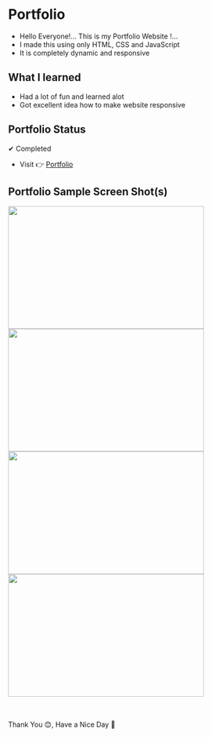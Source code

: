 # Portfolio
- Hello Everyone!... This is my Portfolio Website !...
- I made this using only HTML, CSS and JavaScript
- It is completely dynamic and responsive

## **What I learned**
- Had a lot of fun and learned alot
- Got excellent idea how to make website responsive

## **Portfolio Status**
✔ Completed <br> 
- Visit 👉 [Portfolio](https://shivanand6342.github.io/Portfolio/)

## **Portfolio Sample Screen Shot(s)**

<img align="left" width="400" height="250" src="https://i.ibb.co/LNSWxbN/1.png">
<img width="400" height="250" src="https://i.postimg.cc/sDGr2NjD/2.png">
<img align="left" width="400" height="250" src="https://i.ibb.co/GFRzW31/3.png">
<img width="400" height="250" src="https://i.postimg.cc/7YrkfNf3/4.png">
<br><br><br>


Thank You 😊, Have a Nice Day 🖤

